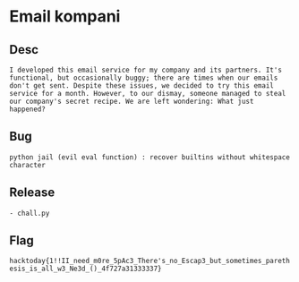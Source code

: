 # Email kompani

## Desc
```
I developed this email service for my company and its partners. It's functional, but occasionally buggy; there are times when our emails don't get sent. Despite these issues, we decided to try this email service for a month. However, to our dismay, someone managed to steal our company's secret recipe. We are left wondering: What just happened?
```
## Bug
```
python jail (evil eval function) : recover builtins without whitespace character
```

## Release
```
- chall.py
```
## Flag
`hacktoday{1!!II_need_m0re_5pAc3_There's_no_Escap3_but_sometimes_parethesis_is_all_w3_Ne3d_()_4f727a31333337}`
